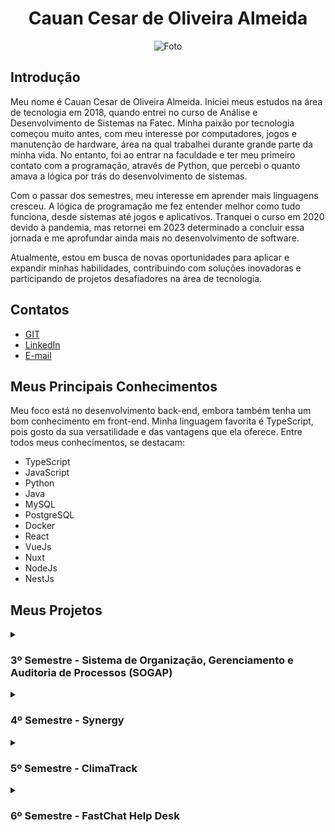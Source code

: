 <div align="center">
  
  # Cauan Cesar de Oliveira Almeida
  <img src="https://avatars.githubusercontent.com/u/49292910?s=400&u=44d35b9b73ea101a6a70945c4170da1ffaa56242&v=4" alt="Foto" width="300" height="300" />
</div>

## Introdução

<!--kimi no aiba ga-->

Meu nome é Cauan Cesar de Oliveira Almeida. Iniciei meus estudos na área de tecnologia em 2018, quando entrei no curso de Análise e Desenvolvimento de Sistemas na Fatec. Minha paixão por tecnologia começou muito antes, com meu interesse por computadores, jogos e manutenção de hardware, área na qual trabalhei durante grande parte da minha vida. No entanto, foi ao entrar na faculdade e ter meu primeiro contato com a programação, através de Python, que percebi o quanto amava a lógica por trás do desenvolvimento de sistemas.

Com o passar dos semestres, meu interesse em aprender mais linguagens cresceu. A lógica de programação me fez entender melhor como tudo funciona, desde sistemas até jogos e aplicativos. Tranquei o curso em 2020 devido à pandemia, mas retornei em 2023 determinado a concluir essa jornada e me aprofundar ainda mais no desenvolvimento de software.

Atualmente, estou em busca de novas oportunidades para aplicar e expandir minhas habilidades, contribuindo com soluções inovadoras e participando de projetos desafiadores na área de tecnologia.

## Contatos
* [GIT](https://www.github.com/cauancesar)
* [LinkedIn](https://www.linkedin.com/in/cauancesar-almeida/)
* [E-mail](mailto:cauancesar.almeida@gmail.com)

## Meus Principais Conhecimentos
Meu foco está no desenvolvimento back-end, embora também tenha um bom conhecimento em front-end. Minha linguagem favorita é TypeScript, pois gosto da sua versatilidade e das vantagens que ela oferece. Entre todos meus conhecimentos, se destacam:

* TypeScript
* JavaScript
* Python
* Java
* MySQL
* PostgreSQL
* Docker
* React
* VueJs
* Nuxt
* NodeJs
* NestJs


## Meus Projetos

<details>
<summary>
  <h3>3º Semestre - Sistema de Organização, Gerenciamento e Auditoria de Processos (SOGAP)</h3>
</summary>

##

O projeto foi criado em colaboração com a Ionic Health, uma empresa especializada em saúde e administração de processos. A empresa enfrentava o desafio de garantir que todos os seus processos estivessem devidamente documentados para auditorias, seguindo normas ISO específicas. Além disso, o CEO da empresa necessitava de um instrumento que possibilitasse uma visão rápida e transparente do progresso dos processos através de gráficos e tabelas.

Como solução, minha equipe desenvolveu um sistema web inspirado no Jira, mas utilizando cards para organizar tarefas e processos. O sistema possui diferentes níveis de acesso: gerentes podem criar processos e etapas, colaboradores adicionam evidências (como documentos ou vídeos), e líderes validam essas informações. O foco principal é fornecer relatórios claros e detalhados para investidores e C-Levels, além de garantir que os processos estejam em conformidade com as normas ISO, facilitando auditorias e assegurando a qualidade e o cumprimento dos requisitos.

<h4><details><br>
<summary>Detalhes ...</summary>

## Algumas imagens do sistema

* <b>Tela Visualizar Processos</b>
<img controls src="https://i.imgur.com/aQTNif5.png"/>

###

* <b>Tela Criar Nova Etapa</b>
<img controls src="https://i.imgur.com/8AD6aHa.png"/>

###

* <b>Tela Criar Novo Processo</b>
<img controls src="https://i.imgur.com/v01ioUG.png"/>

###

* <b>Tela Visualizar Etapas</b>
<img controls src="https://i.imgur.com/kY2Vryf.png"/>

###

* <b>Tela Visualizar Etapas - Detalhes</b>
<img controls src="https://i.imgur.com/QQJbvfF.png"/>

</details>
</h4>

##

#### Repositório do Projeto
[Github - S.O.G.A.P.](https://github.com/BuzzTech-API/API_ADS_3SEMESTRE_2023.2)

##

#### Tecnologias Utilizadas
* Docker: Utilizado para rodar toda a aplicação, facilitando a implantação e o gerenciamento dos containers.
* PostgreSQL: Serviu como o banco de dados relacional, armazenando todas as informações dos processos e tarefas.
* TypeScript: Foi utilizado no desenvolvimento front-end, garantindo tipagem estática e maior segurança no código.
* React: Utilizado no desenvolvimento web para criar interfaces dinâmicas e responsivas.
* Chakra UI: Empregado na construção da interface do usuário, proporcionando componentes prontos e acessíveis.
* Figma: Utilizado para a criação de protótipos de baixa e alta fidelidade, ajudando no planejamento visual do sistema.
* Python: Implementado no back-end com o framework FastAPI, garantindo performance e fácil manutenção do código.

##

#### Contribuições Pessoais
Neste projeto, atuei como desenvolvedor, contribuindo significativamente tanto no front-end quanto no back-end. No front-end, utilizei Chakra UI para criar modais e typescript para as funcionalidades, garantindo uma interface mais amigável e responsiva. Além disso, implementei métodos fetch que permitiram a comunicação eficaz entre o front-end e as rotas criadas no back-end, otimizando o fluxo de dados da aplicação.

No back-end, desenvolvi uma funcionalidade para enviar e-mails para vários usuários utilizando a biblioteca de envio de e-mail fastapi_mail. O código que criei permite enviar notificações gerais, incluindo arquivos anexados, e é configurado para lidar com múltiplos endereços de e-mail de forma dinâmica.

Adicionalmente, implementei uma conexão com o Google Cloud Storage para armazenar evidências, permitindo que os usuários fizessem upload de arquivos diretamente para a nuvem. Isso foi feito através de uma classe que gerencia o upload e retorna a URL do arquivo armazenado.

Por fim, também trabalhei na correção de erros de layout, padronizando os modais e garantindo uma experiência de usuário consistente em toda a aplicação.

##

#### Hard Skills
* PostgreSQL: uso com autonomia.
* TypeScript: consigo ensinar.
* React: consigo ensinar.
* Chakra UI: consigo ensinar.
* Figma: consigo ensinar.
* Python: consigo ensinar.

##

#### Soft Skills
Durante o projeto SOGAP, trabalhei em diversas frentes de desenvolvimento que me desafiaram a aprimorar minhas soft skills, especialmente nas áreas de resolução de problemas, comunicação e proatividade.

**Resolução de Problemas** - Um exemplo específico de como utilizei minhas habilidades de resolução de problemas foi ao lidar com um bug crítico relacionado ao filtro de ordenação de processos na aplicação. O bug impedia que os processos fossem ordenados corretamente, o que impactava a experiência do usuário. Após uma análise cuidadosa, descobri que a lógica de ordenação estava falhando devido a inconsistências nos dados retornados pela API. Para corrigir isso, alterei a lógica de ordenação para garantir que os dados fossem formatados corretamente antes de serem enviados para a interface. Além disso, implementei uma verificação de consistência nos dados para evitar que o problema se repetisse no futuro. A solução foi bem recebida pela equipe e melhorou significativamente a performance do sistema.

**Comunicação** - Para implementar as modificações necessárias nos filtros de ordenação, precisei comunicar claramente as mudanças com os outros membros da equipe, especialmente ao mostrar como os filtros estavam funcionando no código e como seria feito o deploy. Essa comunicação garantiu que as modificações fossem feitas de maneira rápida e sem grandes contratempos.

**Proatividade** - Durante a integração da funcionalidade de envio de imagens no sistema de cadastro de usuários, identifiquei que o processo de upload de fotos estava demorando mais do que o esperado devido à falta de otimização na maneira como as imagens eram tratadas pelo sistema. Tomei a iniciativa de pesquisar e implementar uma solução para otimizar o envio das imagens, o que resultou em uma melhoria na performance da aplicação.

<hr>
</details>

<details>
<summary>
<h3>4º Semestre - Synergy</h3>
</summary>

##

O projeto foi desenvolvido em parceria com a SIATT (Sistemas Integrados de Alto Teor Tecnológico), uma empresa especializada na integração de sistemas avançados, que oferece soluções tecnológicas para os setores de defesa e aeroespacial. A empresa buscava uma solução eficiente para o gerenciamento de reuniões internas.

A necessidade identificada era garantir que os membros da empresa e convidados tivessem acesso fácil às salas disponíveis, tanto para reuniões presenciais quanto para encontros online (utilizando o Zoom) ou híbridos. A SIATT percebeu que o processo de organização dessas reuniões, incluindo a gestão de horários e a disponibilidade das salas, precisava ser mais ágil e intuitivo, pois, até aquele momento, utilizavam planilhas de Excel para gerenciar as reuniões.

Como solução, foi desenvolvido um sistema que automatiza todo o processo de gestão de salas. A plataforma permite que os colaboradores e convidados visualizem a disponibilidade das salas em tempo real e façam reservas de forma simples e rápida, seja para reuniões presenciais, online ou híbridas. O sistema também integra diretamente com o Zoom para facilitar o agendamento de reuniões virtuais e envia notificações automáticas aos participantes via email e dentro do proprio sistema.


<h4><details><br>
<summary>Detalhes ...</summary>

## Algumas imagens do sistema

* <b>Tela de Login</b>
<img controls src="https://raw.githubusercontent.com/BuzzTech-API/API_ADS_4SEMESTRE_2024.1/refs/heads/main/Documentação/img/Protótipo/Tela_Login.PNG"/>

###

* <b>Tela Inicial - Administrador</b>
<img controls src="https://raw.githubusercontent.com/BuzzTech-API/API_ADS_4SEMESTRE_2024.1/refs/heads/main/Documentação/img/Protótipo/Tela_Inicial_ADM.PNG"/>

###

* <b>Tela Inicial - Usuário Comum</b>
<img controls src="https://raw.githubusercontent.com/BuzzTech-API/API_ADS_4SEMESTRE_2024.1/refs/heads/main/Documentação/img/Protótipo/Tela_Inicial.PNG"/>

###

* <b>Tela Visualizar Agendamentos</b>
<img controls src="https://raw.githubusercontent.com/BuzzTech-API/API_ADS_4SEMESTRE_2024.1/refs/heads/main/Documentação/img/Protótipo/Tela_Visualizar_Agendamentos_Versão%2002.PNG"/>

###

* <b>Tela Visualizar Usuários</b>
<img controls src="https://raw.githubusercontent.com/BuzzTech-API/API_ADS_4SEMESTRE_2024.1/refs/heads/main/Documentação/img/Protótipo/Tela_Visualizar_Usuários.PNG"/>

###

* <b>Tela Agendamento Híbrido</b>
<img controls src="https://raw.githubusercontent.com/BuzzTech-API/API_ADS_4SEMESTRE_2024.1/refs/heads/main/Documentação/img/Protótipo/Tela_Agendamento_Hibrido.PNG"/>

</details>
</h4>

##

#### Repositório do Projeto
[Github - Synergy](https://github.com/BuzzTech-API/API_ADS_4SEMESTRE_2024.1)

##

#### Tecnologias Utilizadas
* React: Utilizado no desenvolvimento web para criar interfaces dinâmicas e responsivas.
* Docker: Utilizado para rodar toda a aplicação, facilitando a implantação e o gerenciamento dos containers.
* Figma: Utilizado para a criação de protótipos de baixa e alta fidelidade, ajudando no planejamento visual do sistema.
* MySQL: Serviu como o banco de dados relacional, armazenando todas as informações dos processos e tarefas.
* Chakra UI: Empregado na construção da interface do usuário, proporcionando componentes prontos e acessíveis.
* NextJs: Utilizado como framework no front-end, proporcionando uma estrutura otimizada para o desenvolvimento web com React.
* NestJs: Framework utilizado no back-end para construir uma API robusta e escalável.

##

#### Contribuições Pessoais
Nesse projeto, atuei como desenvolvedor, sendo responsável por diversas funcionalidades cruciais no backend. Meu papel incluiu a organização e validação dos códigos, garantindo a eficiência e segurança do sistema.

Fui responsável por criar e configurar os arquivos do Docker (Dockerfile e docker-compose), que permitiram rodar toda a aplicação de maneira integrada, incluindo o front-end, back-end e banco de dados.

Na parte de autenticação, implementei a funcionalidade de autenticação por token JWT, utilizando o framework NestJS, assegurando que todas as rotas no backend fossem protegidas. Também implementei o refresh token, proporcionando uma experiência de login mais contínua para os usuários. Desenvolvi as principais rotas do sistema, como login, cadastro de usuário, além de rotas relacionadas à criação e gestão de reuniões, como o método para criar reuniões no backend, que utiliza o TypeORM para manipulação dos dados no banco. Criei as tabelas do banco de dados usando TypeORM e defini toda a arquitetura de dados relacionada a usuários, reuniões e outras entidades importantes para o sistema.

Por fim, no front-end, utilizei React e Next.js para a construção de componentes dinâmicos e integração com o back-end. Implementei a funcionalidade de exclusão de usuários e a atualização visual do site, além de funções de atualização e exclusão de salas físicas, e de recusa de reuniões. Criei também fetches para comunicação com o back-end, como a chamada de rotas para deletar usuários e criar reservas virtuais.

##

#### Hard Skills
* React: consigo ensinar.
* Docker: consigo ensinar.
* Figma: consigo ensinar.
* MySQL: uso com autonomia.
* Chakra UI: consigo ensinar.
* NestJs: consigo ensinar.
* NextJs: uso com autonomia.

##

#### Soft Skills
Durante o desenvolvimento deste projeto, uma das situações que mais me desafiou foi o entendimento do fluxo do banco de dados pela equipe. Após eu ter programado as tabelas no backend, tive uma visão mais clara das relações e do caminho que os dados deveriam seguir. No entanto, o conceito ainda estava confuso para o restante do time. Foi nesse momento que percebi a importância de usar minha habilidade de comunicação para explicar de forma clara e objetiva como o banco deveria funcionar. Com essa explicação, a equipe conseguiu compreender melhor o fluxo e, a partir disso, aprimorou a modelagem do banco de dados, o que facilitou o desenvolvimento de outras funcionalidades. Essa experiência também reforçou a necessidade de ter paciência e uma comunicação aberta para garantir que todos estivessem na mesma página, além de me ajudar a desenvolver uma visão mais crítica sobre como transmitir informações técnicas de maneira acessível para o grupo.

<hr>
</details>

<details>
<summary>
<h3>5º Semestre - ClimaTrack</h3>
</summary>

##

O projeto foi desenvolvido em parceria com a Kersys, que atua no setor agrícola, fornecendo soluções tecnológicas voltadas para o monitoramento e gestão climática em áreas rurais. Os requisitos foram apresentados durante a reunião de Kick-Off, pelo diretor de projetos da empresa, José Roberto Pereira Jr.

Os produtores atendidos pela Kersys vinham enfrentando dificuldades para acompanhar, de forma clara e organizada, o comportamento climático de suas lavouras ao longo do tempo. A ausência de ferramentas práticas para consolidar e visualizar dados como temperatura e pluviosidade dificultava o planejamento das atividades no campo, além de tornar mais difícil a identificação de padrões que pudessem orientar decisões estratégicas. Essa limitação aumentava a vulnerabilidade dos agricultores frente a eventos climáticos extremos, como longos períodos de seca ou chuvas intensas.

Diante deste cenário, o desafio proposto envolvia o desenvolvimento de um aplicativo que permitisse o cadastro de pontos de monitoramento e oferecesse aos usuários gráficos e relatórios com as variações de pluviosidade e temperatura. A aplicação também deveria emitir alertas e notificações em casos de situações críticas, garantindo que o usuário pudesse visualizar dados consolidados por mês ou ano. Além disso, a solução precisava funcionar em áreas com baixa conectividade à internet e garantir a segurança das informações dos usuários.

Como solução, desenvolvemos um aplicativo para auxiliar produtores rurais no monitoramento climático de suas plantações. A aplicação permite cadastrar locais de interesse por meio de um mapa ou coordenadas de latitude e longitude, exibir gráficos detalhados das variações de temperatura e pluviosidade, e emitir alertas em situações críticas. Além disso, oferece visualização de dados históricos consolidados por mês ou ano, proporcionando uma visão completa e acessível para decisões estratégicas.

<h4><details><br>
<summary>Detalhes ...</summary>

## Algumas imagens do sistema

* <b>Tela Pesquisar Local</b>
<img controls src="https://raw.githubusercontent.com/BuzzTech-API/API_ADS_5SEMESTE_2024.2/main/Documentação/Img/Prototipo/SearchScreen%20-%20alta%20fidelidade.png"/>

###

* <b>Tela de Resultados da Pesquisa</b>
<img controls src="https://raw.githubusercontent.com/BuzzTech-API/API_ADS_5SEMESTE_2024.2/main/Documentação/Img/Prototipo/ResultScreen%20-%20alta%20fidelidade.png"/>

###

* <b>Tela Locais Salvos</b>
<img controls src="https://raw.githubusercontent.com/BuzzTech-API/API_ADS_5SEMESTE_2024.2/main/Documentação/Img/Prototipo/MyAreas%20-%20alta%20fidelidade.png"/>

###

* <b>Tela Local Salvo - Detalhes</b>
<img controls src="https://raw.githubusercontent.com/BuzzTech-API/API_ADS_5SEMESTE_2024.2/main/Documentação/Img/Prototipo/SavedLocation%20-%20alta%20fidelidade.png"/>

</details>
</h4>

##

#### Repositório do Projeto
[Github - ClimaTrack](https://github.com/BuzzTech-API/API_ADS_5SEMESTE_2024.2)

##

#### Tecnologias Utilizadas
* React Native: Utilizado no desenvolvimento da versão mobile do aplicativo, proporcionando uma experiência nativa em dispositivos móveis.
* TypeScript: Foi utilizado no desenvolvimento front-end, garantindo tipagem estática e maior segurança no código.
* Figma: Utilizado para a criação de protótipos de baixa e alta fidelidade, ajudando no planejamento visual do sistema.
* Python: Implementado no back-end com o framework FastAPI, garantindo performance e fácil manutenção do código.
* Firebase: Utilizamos o Firestore para garantir que os dados do sistema pudessem ser acessados offline e também para armazenar todas as informações relacionadas ao aplicativo.

##

#### Contribuições Pessoais
Nesse projeto, atuei como desenvolvedor no back-end, sendo responsável por diversas funcionalidades essenciais, especialmente na criação e gerenciamento do sistema de notificações. Utilizei Python com o framework FastAPI para implementar uma rotina agendada com APScheduler, que realiza verificações diárias às 7 horas nas áreas salvas pelos usuários, garantindo que qualquer condição climática fora dos parâmetros definidos gere uma notificação.

Fui responsável por integrar as APIs OpenWeather e NASA POWER, que fornecem dados climáticos atualizados. Desenvolvi tratamentos de erros para garantir a confiabilidade das respostas dessas APIs e a correta geração de notificações. Essas notificações foram salvas no Firebase Firestore, onde assegurei que as informações fossem estruturadas de forma eficiente e ficassem disponíveis para o front-end.

No front-end, integrei um listener para a coleção de notificações no Firebase, permitindo que os dados fossem atualizados automaticamente e exibidos em um componente dedicado. Dessa forma, garanti uma comunicação fluida entre o back-end e o front-end.

##

#### Hard Skills
* React Native: uso com autonomia.
* TypeScript: consigo ensinar.
* Figma: consigo ensinar.
* Python: consigo ensinar.
* Firebase: uso com autonomia.

##

#### Soft Skills
Durante o desenvolvimento do sistema de notificações, utilizei diversas soft skills que foram essenciais para a integração e colaboração dentro da equipe.

**Comunicação** - A comunicação foi fundamental quando precisei explicar o funcionamento do sistema de notificações que criei para os membros da equipe que seriam responsáveis por integrar múltiplas verificações climáticas. Organizei pequenas reuniões para demonstrar como o sistema estava estruturado, detalhando onde a função de verificação se encaixava no código e como os dados eram enviados ao front-end. Essa clareza ajudou a equipe a entender o fluxo e a realizar a integração sem dificuldades, além de garantir que todos estivessem alinhados quanto ao processo de desenvolvimento.

**Colaboração** - Durante o processo de integração com as APIs de clima e a conexão com o Firebase, foi necessário trabalhar em conjunto com outros desenvolvedores que estavam implementando diferentes partes do sistema. Meu papel era garantir que os dados da notificação fossem salvos corretamente no banco de dados e acessados pelo front-end. Para isso, precisei colaborar de forma constante, discutindo soluções técnicas e ajustando o código conforme necessário. A colaboração foi essencial para garantir que todos os componentes do sistema funcionassem de maneira integrada e eficiente.

**Resolução de Problemas** - Em alguns momentos, houve desafios relacionados ao tratamento de erros nas respostas das APIs. Utilizei minhas habilidades de resolução de problemas para identificar falhas nas requisições e implementando soluções adequadas para garantir que o sistema fosse resiliente. Após identificar a origem do problema, desenvolvi abordagens para lidar com as falhas de forma que o impacto no sistema fosse minimizado e a experiência do usuário não fosse comprometida.

**Organização** - Dada a complexidade do sistema e a necessidade de integração de múltiplas verificações, uma boa organização foi crucial para garantir que todas as partes do projeto fossem desenvolvidas de maneira coordenada. Planejei e documentei o processo de integração e como cada verificação climática deveria ser tratada, o que facilitou o entendimento e a execução da tarefa pelos outros membros da equipe.
<hr>
</details>

<details>
<summary>
<h3>6º Semestre - FastChat Help Desk</h3>
</summary>

##

O projeto foi desenvolvido em parceria com a Anova Sistemas, uma empresa de soluções tecnológicas, com foco na automação e otimização de processos para seus clientes. Os requisitos foram apresentados durante a reunião de Kick-Off, através do professor e PO responsável, Cláudio Etelvino de Lima.

A necessidade apresentada pela Anova foi a criação de um sistema de comunicação interno que permitisse a interação em tempo real entre colaboradores e clientes. Esse sistema precisava ser eficiente, responsivo, e com níveis de acesso claramente definidos, facilitando a comunicação e o gerenciamento de contatos de maneira centralizada.

Como solução, foi desenvolvido um sistema de comunicação interna, permitindo a interação em tempo real entre funcionários e clientes. O sistema conta com uma interface flutuante e intuitiva, níveis de permissão para diferentes usuários e integração com um banco de dados relacional. Além disso, implementamos um chatbot com inteligência artificial para automatizar o atendimento e ajudar na resolução de dúvidas e solicitações.

<h4><details><br>
<summary>Detalhes ...</summary>

## Algumas imagens do sistema

* <b>Dashboard de Atividades</b>
<img controls src="https://raw.githubusercontent.com/ads-fatec-fastchat/fast-chat/prints/docs/prints/Ativ_1.jpg"/>

###

* <b>Inserção de Atividades</b>
<img controls src="https://raw.githubusercontent.com/ads-fatec-fastchat/fast-chat/prints/docs/prints/InsAtiv_1.jpg"/>

###

* <b>Tela do Chat e Contatos</b>
<img controls src="https://raw.githubusercontent.com/ads-fatec-fastchat/fast-chat/prints/docs/prints/Chat_1.jpg"/>

###

* <b>Grupos de Pessoas no Chat</b>
<img controls src="https://raw.githubusercontent.com/ads-fatec-fastchat/fast-chat/prints/docs/prints/Grupos_1.jpg"/>

</details>
</h4>

##

#### Repositório do Projeto
[Github - FastChat Help Desk](https://github.com/ads-fatec-fastchat/fast-chat)

##

#### Tecnologias Utilizadas
* Java Spring Boot: Utilizado no backend para gerenciar as requisições, criar rotas de API, autenticação, e comunicação com o banco de dados. Sua robustez e escalabilidade foram essenciais para garantir um backend eficiente e seguro.
* Python: Empregado na criação do chatbot, responsável por processar interações dos usuários, implementar a lógica conversacional e fornecer respostas automatizadas baseadas em consultas ao banco de dados.
* MySQL: Usado como o banco de dados principal para armazenar informações do bot e dados gerais da aplicação. Sua confiabilidade e fácil integração com o backend permitiram uma gestão eficiente dos dados.
* Firebase: Utilizado no frontend, principalmente para o gerenciamento de autenticação e hospedagem de dados em tempo real, melhorando a comunicação entre o frontend e o backend.
* Vue.js: Framework JavaScript adotado no frontend para criar interfaces interativas e dinâmicas. Sua flexibilidade permitiu o desenvolvimento de uma experiência de usuário fluida e responsiva.
* Maven: Ferramenta de automação de build, utilizada para gerenciar dependências no projeto e facilitar o processo de compilação e execução da aplicação Java.

##

#### Contribuições Pessoais
Nesse projeto, assumi o papel de Product Owner (PO), sendo responsável por gerenciar e validar o andamento do projeto, sempre buscando garantir que o desenvolvimento estivesse alinhado com as expectativas do cliente.

Uma das minhas principais responsabilidades foi cuidar de toda a documentação do projeto, abrangendo desde o Plano de Gerenciamento de Riscos até a Declaração de Escopo, Matriz RACI e o Plano de Negócios. Esses documentos foram fundamentais para organizar o fluxo de trabalho e possibilitar uma visão clara e estruturada das etapas e riscos envolvidos no projeto.

Além da criação e manutenção da documentação, estive em constante contato com o cliente, realizando validações frequentes tanto dos requisitos quanto do design. Esse diálogo contínuo foi essencial para assegurar que o desenvolvimento seguisse conforme os objetivos propostos e permitiu ajustes necessários ao longo do processo.

Também atuei como QA (Quality Assurance), testando as funcionalidades desenvolvidas pela equipe e validando as entregas. Realizei testes manuais, simulando cenários reais de uso, garantindo a funcionalidade correta e identificando possíveis problemas antes da apresentação final ao cliente.

##

#### Hard Skills
* Java Spring Boot: uso com autonomia.
* Python: consigo ensinar.
* MySQL: uso com autonomia.
* Firebase: uso com autonomia.
* Vue.js: uso com ajuda.
* Maven: uso com autonomia.

##

#### Soft Skills
Durante o projeto, enfrentei uma situação desafiadora onde, devido a problemas com outro grupo, meu colega e eu tivemos que reiniciar o projeto praticamente do zero. A partir disso, foi necessário usar todo o feedback do cliente e as informações que tínhamos até o momento para reconstruir e finalizar o projeto dentro do prazo estabelecido. Esse cenário me fez desenvolver e aplicar diversas soft skills.

A habilidade de resiliência foi essencial, já que tive que me adaptar rapidamente a um novo cronograma apertado, sem perder o foco na qualidade das entregas. Também aprendi a gerenciar melhor o tempo e as prioridades, organizando as tarefas de forma eficiente para lidar com a pressão de prazos e grande volume de trabalho simultâneo. Trabalhar sob pressão foi uma constante, e isso me ensinou a manter a calma e a tomar decisões mais assertivas, mesmo em momentos de estresse.

Além disso, a comunicação foi crucial para manter o alinhamento com o cliente, garantindo que suas necessidades fossem atendidas, e com o time, para que todos estivessem cientes das mudanças e prioridades.

<hr>
</details>
